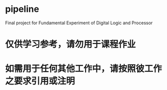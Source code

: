 # pipeline
Final project for Fundamental Experiment of Digital Logic and Processor

# 仅供学习参考，请勿用于课程作业
# 如需用于任何其他工作中，请按照彼工作之要求引用或注明

